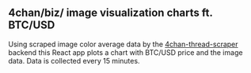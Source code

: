 ## 4chan/biz/ image visualization charts ft. BTC/USD
Using scraped image color average data by the [4chan-thread-scraper](https://github.com/januzgi/4chan-thread-scraper) backend this React app plots a chart with BTC/USD price and the image data. Data is collected every 15 minutes. 
